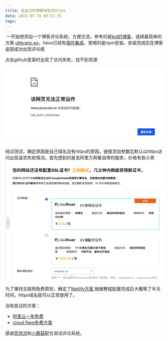 ```yaml
---
title: 给自己的博客域名加https
date: 2021-07-19 09:51:15
tags:
---
```


​    一开始想添加一个博客评论系统，方便交流，参考的是[kid的博客](https://freemind.pluskid.org/technology/github-based-comment-system-and-the-death-of-independent-blog/)，选择最简单的方案 [utteranc.es](https://utteranc.es/)，hexo已经有[插件集成](https://zhuanlan.zhihu.com/p/76237379)，使用的是npm安装。安装完成后在博客底部成功出现评论框



点击github登录时出现了访问失败，找不到资源

![image](https://github.com/zhangjk4859/zhangjk4859.github.io/blob/zjk/pics/domain404.jpg?raw=true)

经过测试，确定原因是自己域名没有https的原因，链接添加参数后默认以https访问出现请求失败情况。首先想到的是去阿里万网看自带的服务，价格有些小贵![image](https://github.com/zhangjk4859/zhangjk4859.github.io/blob/zjk/pics/wanwangprice.png?raw=true)



为了秉持互联网免费原则，确定了[Netlify方案](https://jaeger.itscoder.com/web/2017/08/30/github-page-https.html),根据教程配置完成后大概等了半天时间，https域名就可以正常使用了。

没有尝试的方案：

- [阿里云一年免费](https://blog.csdn.net/zaq0123/article/details/79880838)
- [cloud flare免费方案](https://tzhou2018.github.io/2018/04/%E4%B8%BAGitHub-Pages%E8%87%AA%E5%AE%9A%E4%B9%89%E5%9F%9F%E5%90%8D%E5%B9%B6%E6%B7%BB%E5%8A%A0SSL-%E5%BC%80%E5%90%AFHTTPS%E5%BC%BA%E5%88%B6/)

感谢[蓝伟洪](https://blog.lanweihong.com/posts/24011/)和[小蘑菇](https://yanqizhao.com/)配合测试评论系统。

